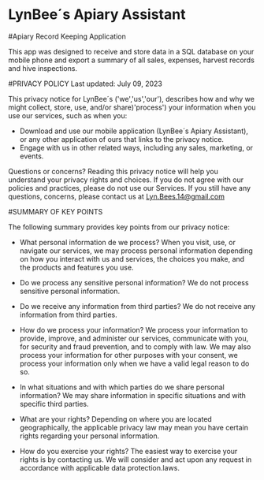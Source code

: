 # LynBee´s Apiary Assistant

#Apiary Record Keeping Application

This app was designed to receive and store data in a SQL database on your mobile phone and export a summary of  all sales, expenses, harvest records and hive inspections.

#PRIVACY POLICY
Last updated: July 09, 2023

This privacy notice for LynBee´s ('we','us','our'), describes how and why we might collect, store, use, and/or share)'process') your information when you use our services, such as when you:
- Download and use our mobile application (LynBee´s Apiary Assistant), or any other application of ours that links to the privacy notice.
- Engage with us in other related ways, including any sales, marketing, or events.
  
Questions or concerns? 
Reading this privacy notice will help you understand your privacy rights and choices. If you do not agree with our policies and practices, please do not use our Services. If you still have any questions, concerns, please contact us at Lyn.Bees.14@gmail.com

#SUMMARY OF KEY POINTS

The following summary provides key points from our privacy notice:
- What personal information de we process? When you visit, use, or navigate our services, we may process personal information depending on how you interact with us and services, the choices you make, and the products and features you use.
  
- Do we process any sensitive personal information? We do not process sensitive personal information.
  
- Do we receive any information from third parties? We do not receive any information from third parties.
  
- How do we process your information? We process your information to provide, improve, and administer our services, communicate with you, for security and fraud prevention, and to comply with law. We may also process your information for other purposes with your consent, we process your information only when we have a valid legal reason to do so.
  
- In what situations and with which parties do we share personal information? We may share information in specific situations and with specific third parties.
  
- What are your rights? Depending on where you are located geographically, the applicable privacy law may mean you have certain rights regarding your personal information.
  
- How do you exercise your rights? The easiest way to exercise your rights is by contacting us. We will consider and act upon any request in accordance with applicable data protection.laws.
